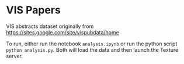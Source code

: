 # VIS Papers

VIS abstracts dataset originally from https://sites.google.com/site/vispubdata/home

To run, either run the notebook `analysis.ipynb` or run the python script `python analysis.py`. Both will load the data and then launch the Texture server.
